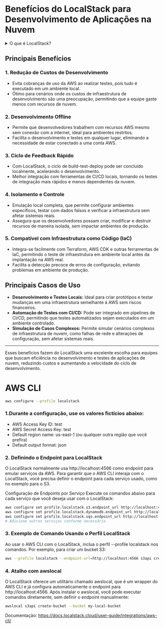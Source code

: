
# Benefícios do LocalStack para Desenvolvimento de Aplicações na Nuvem

<details>
<summary>O que é LocalStack?</summary>
LocalStack é uma ferramenta que emula serviços da AWS localmente, permitindo que desenvolvedores testem e desenvolvam suas aplicações de nuvem sem precisar de acesso direto aos serviços reais da AWS. Ele é executado dentro de um container Docker e oferece uma ampla gama de serviços da AWS, como S3, Lambda, DynamoDB, e muitos outros.
</details>

## Principais Benefícios

### 1. **Redução de Custos de Desenvolvimento**
   - Evita cobranças de uso da AWS ao realizar testes, pois tudo é executado em um ambiente local.
   - Ótimo para cenários onde os custos de infraestrutura de desenvolvimento são uma preocupação, permitindo que a equipe gaste menos com recursos de nuvem.

### 2. **Desenvolvimento Offline**
   - Permite que desenvolvedores trabalhem com recursos AWS mesmo sem conexão com a internet, ideal para ambientes restritos.
   - Facilita o desenvolvimento e testes em qualquer lugar, eliminando a necessidade de estar conectado a uma conta AWS.

### 3. **Ciclo de Feedback Rápido**
   - Com LocalStack, o ciclo de build-test-deploy pode ser concluído localmente, acelerando o desenvolvimento.
   - Melhor integração com ferramentas de CI/CD locais, tornando os testes de integração mais rápidos e menos dependentes da nuvem.

### 4. **Isolamento e Controle**
   - Emulação local completa, que permite configurar ambientes específicos, testar com dados falsos e verificar a infraestrutura sem afetar sistemas reais.
   - Assegura que os desenvolvedores possam criar, modificar e destruir recursos de maneira isolada, sem impactar ambientes de produção.

### 5. **Compatível com Infraestrutura como Código (IaC)**
   - Integra-se facilmente com Terraform, AWS CDK e outras ferramentas de IaC, permitindo o teste de infraestrutura em ambiente local antes da implantação na AWS real.
   - Facilita a detecção precoce de erros de configuração, evitando problemas em ambiente de produção.

## Principais Casos de Uso

- **Desenvolvimento e Testes Locais:** Ideal para criar protótipos e testar mudanças em uma infraestrutura semelhante à AWS sem riscos financeiros.
- **Automação de Testes com CI/CD:** Pode ser integrado em pipelines de CI/CD, permitindo que testes automatizados sejam executados em um ambiente controlado.
- **Simulação de Casos Complexos:** Permite simular cenários complexos de infraestrutura de nuvem, como falhas de rede e alterações de configuração, sem afetar sistemas reais.

---

Esses benefícios fazem do LocalStack uma excelente escolha para equipes que buscam eficiência no desenvolvimento e testes de aplicações de nuvem, reduzindo custos e aumentando a velocidade do ciclo de desenvolvimento.

# AWS CLI

```bash
aws configure --profile localstack
```

### 1.Durante a configuração, use os valores fictícios abaixo:

- AWS Access Key ID: test
- AWS Secret Access Key: test
- Default region name: us-east-1 (ou qualquer outra região que você prefira)
- Default output format: json


### 2. Definindo o Endpoint para LocalStack
O LocalStack normalmente usa http://localhost:4566 como endpoint para emular serviços da AWS. Para garantir que o AWS CLI interaja com o LocalStack, você precisa definir o endpoint para cada serviço usado, como no exemplo para o S3.


Configuração de Endpoints por Serviço
Execute os comandos abaixo para cada serviço que você deseja usar com o LocalStack:

```bash
aws configure set profile.localstack.s3.endpoint_url http://localhost:4566
aws configure set profile.localstack.dynamodb.endpoint_url http://localhost:4566
aws configure set profile.localstack.sqs.endpoint_url http://localhost:4566
# Adicione outros serviços conforme necessário
```


### 3. Exemplo de Comando Usando o Perfil LocalStack
Ao usar o AWS CLI com o LocalStack, inclua o perfil --profile localstack nos comandos. Por exemplo, para criar um bucket S3:


```bash
aws --profile localstack --endpoint-url=http://localhost:4566 s3api create-bucket --bucket my-local-bucket
```


### 4. Atalho com awslocal
O LocalStack oferece um utilitário chamado awslocal, que é um wrapper do AWS CLI e já configura automaticamente o endpoint para http://localhost:4566. Após instalar o awslocal, você pode executar comandos diretamente, sem definir o endpoint manualmente:

```bash
awslocal s3api create-bucket --bucket my-local-bucket
```

Documentação: https://docs.localstack.cloud/user-guide/integrations/aws-cli/